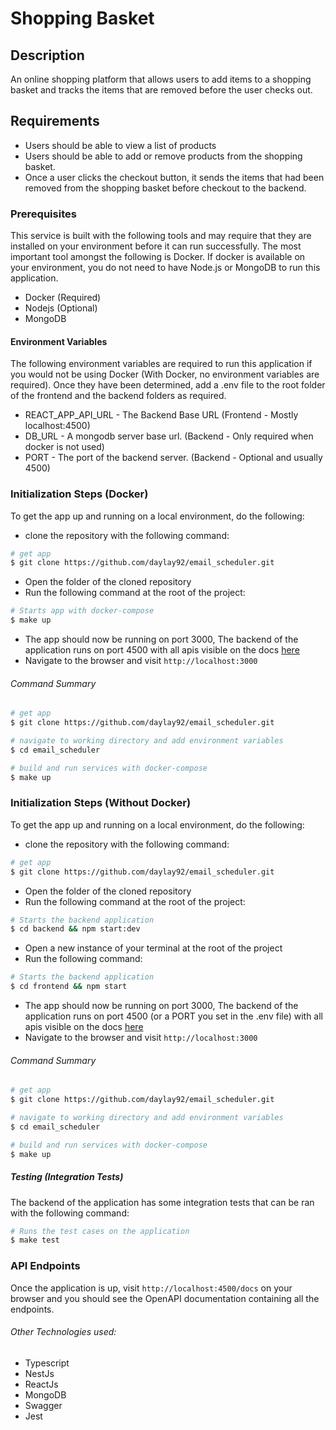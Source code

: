 # Shopping Basket

## Description

An online shopping platform that allows users to add items to a shopping basket and tracks the items that are removed before the user checks out.

## Requirements
- Users should be able to view a list of products
- Users should be able to add or remove products from the shopping basket.
- Once a user clicks the checkout button, it sends the items that had been removed from the shopping basket before checkout to the backend.


### Prerequisites

This service is built with the following tools and may require that they are installed on your environment before it can run successfully. The most important tool amongst the following is Docker. If docker is available on your environment, you do not need to have Node.js or MongoDB to run this application.

- Docker (Required)
- Nodejs (Optional)
- MongoDB


#### Environment Variables
The following environment variables are required to run this application if you would not be using Docker (With Docker, no environment variables are required). Once they have been determined, add a .env file to the root folder of the frontend and the backend folders as required.

- REACT_APP_API_URL - The Backend Base URL (Frontend - Mostly localhost:4500)
- DB_URL - A mongodb server base url. (Backend - Only required when docker is not used)
- PORT - The port of the backend server. (Backend - Optional and usually 4500)


### Initialization Steps (Docker)
To get the app up and running on a local environment, do the following:

- clone the repository with the following command:
```bash
# get app
$ git clone https://github.com/daylay92/email_scheduler.git
```
- Open the folder of the cloned repository
- Run the following command at the root of the project:
```bash
# Starts app with docker-compose
$ make up
```
- The app should now be running on port 3000, The backend of the application runs on port 4500 with all apis visible on the docs [here](http://localhost:4500/docs)
- Navigate to the browser and visit `http://localhost:3000`


###### Command Summary

```bash
# get app
$ git clone https://github.com/daylay92/email_scheduler.git

# navigate to working directory and add environment variables
$ cd email_scheduler

# build and run services with docker-compose
$ make up
```

### Initialization Steps (Without Docker)
To get the app up and running on a local environment, do the following:

- clone the repository with the following command:
```bash
# get app
$ git clone https://github.com/daylay92/email_scheduler.git
```
- Open the folder of the cloned repository
- Run the following command at the root of the project:
```bash
# Starts the backend application
$ cd backend && npm start:dev
```
- Open a new instance of your terminal at the root of the project
- Run the following command:
```bash
# Starts the backend application
$ cd frontend && npm start
```
- The app should now be running on port 3000, The backend of the application runs on port 4500 (or a PORT you set in the .env file) with all apis visible on the docs [here](http://localhost:4500/docs)
- Navigate to the browser and visit `http://localhost:3000`


###### Command Summary

```bash
# get app
$ git clone https://github.com/daylay92/email_scheduler.git

# navigate to working directory and add environment variables
$ cd email_scheduler

# build and run services with docker-compose
$ make up
```

##### Testing (Integration Tests)
The backend of the application has some integration tests that can be ran with the following command:
```bash
# Runs the test cases on the application
$ make test
```

### API Endpoints
Once the application is up, visit `http://localhost:4500/docs` on your browser and you should see the OpenAPI documentation containing all the endpoints.


###### Other Technologies used:

- Typescript
- NestJs
- ReactJs
- MongoDB
- Swagger
- Jest

